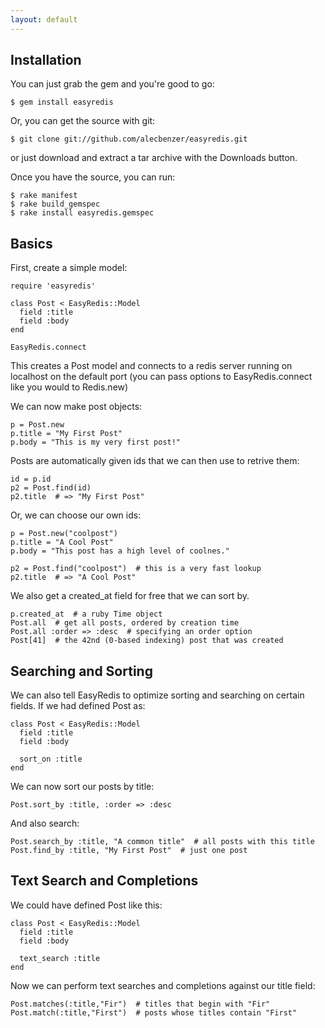 ```yaml
---
layout: default
---
```

## Installation

You can just grab the gem and you're good to go:

    $ gem install easyredis

Or, you can get the source with git:

    $ git clone git://github.com/alecbenzer/easyredis.git

or just download and extract a tar archive with the Downloads button.

Once you have the source, you can run:

    $ rake manifest
    $ rake build_gemspec
    $ rake install easyredis.gemspec

## Basics

First, create a simple model:

    require 'easyredis'

    class Post < EasyRedis::Model
      field :title
      field :body
    end

    EasyRedis.connect

This creates a Post model and connects to a redis server running on localhost on the default port (you can pass options to EasyRedis.connect like you would to Redis.new)

We can now make post objects:

    p = Post.new
    p.title = "My First Post"
    p.body = "This is my very first post!"

Posts are automatically given ids that we can then use to retrive them:

    id = p.id
    p2 = Post.find(id)
    p2.title  # => "My First Post"

Or, we can choose our own ids:

    p = Post.new("coolpost")
    p.title = "A Cool Post"
    p.body = "This post has a high level of coolnes."

    p2 = Post.find("coolpost")  # this is a very fast lookup
    p2.title  # => "A Cool Post"

We also get a created_at field for free that we can sort by.

    p.created_at  # a ruby Time object
    Post.all  # get all posts, ordered by creation time
    Post.all :order => :desc  # specifying an order option
    Post[41]  # the 42nd (0-based indexing) post that was created
    
## Searching and Sorting

We can also tell EasyRedis to optimize sorting and searching on certain fields. If we had defined Post as:

    class Post < EasyRedis::Model
      field :title
      field :body

      sort_on :title
    end

We can now sort our posts by title:

    Post.sort_by :title, :order => :desc

And also search:

    Post.search_by :title, "A common title"  # all posts with this title
    Post.find_by :title, "My First Post"  # just one post

## Text Search and Completions

We could have defined Post like this:

    class Post < EasyRedis::Model
      field :title
      field :body

      text_search :title
    end

Now we can perform text searches and completions against our title field:

    Post.matches(:title,"Fir")  # titles that begin with "Fir"
    Post.match(:title,"First")  # posts whose titles contain "First"
